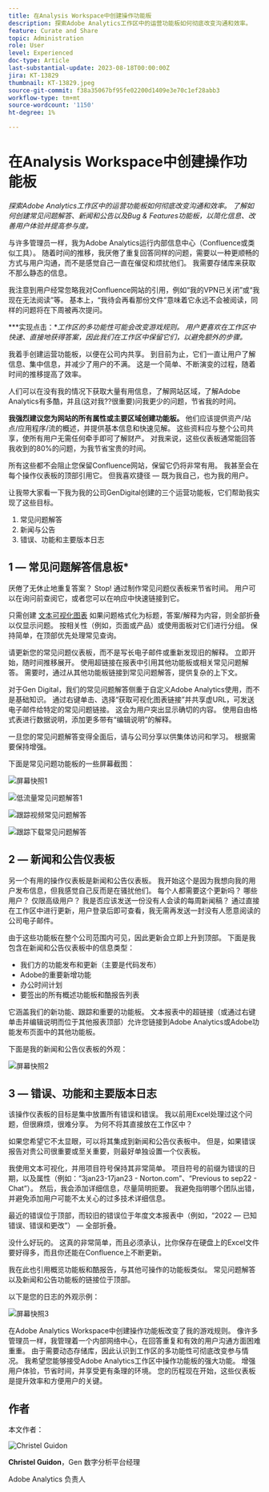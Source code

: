 ```yaml
---
title: 在Analysis Workspace中创建操作功能板
description: 探索Adobe Analytics工作区中的运营功能板如何彻底改变沟通和效率。
feature: Curate and Share
topic: Administration
role: User
level: Experienced
doc-type: Article
last-substantial-update: 2023-08-18T00:00:00Z
jira: KT-13829
thumbnail: KT-13829.jpeg
source-git-commit: f38a35067bf95fe02200d1409e3e70c1ef28abb3
workflow-type: tm+mt
source-wordcount: '1150'
ht-degree: 1%

---
```



# 在Analysis Workspace中创建操作功能板

_探索Adobe Analytics工作区中的运营功能板如何彻底改变沟通和效率。 了解如何创建常见问题解答、新闻和公告以及Bug &amp; Features功能板，以简化信息、改善用户体验并提高参与度。_


与许多管理员一样，我为Adobe Analytics运行内部信息中心（Confluence或类似工具）。 随着时间的推移，我厌倦了重复回答同样的问题，需要以一种更顺畅的方式与用户沟通，而不是感觉自己一直在催促和烦扰他们。 我需要存储库来获取不那么静态的信息。

我注意到用户经常忽略我对Confluence网站的引用，例如“我的VPN已关闭”或“我现在无法阅读”等。 基本上，“我待会再看那份文件”意味着它永远不会被阅读，同样的问题将在下周被再次提问。

***实现点击：**工作区的多功能性可能会改变游戏规则。 用户更喜欢在工作区中快速、直接地获得答案，因此我们在工作区中保留它们，以避免额外的步骤。*

我着手创建运营功能板，以便在公司内共享。 到目前为止，它们一直让用户了解信息、集中信息，并减少了用户的不满。 这是一个简单、不断演变的过程，随着时间的推移提高了效率。

人们可以在没有我的情况下获取大量有用信息，了解网站区域，了解Adobe Analytics有多酷，并且(这对我??很重要)问我更少的问题，节省我的时间。

**我强烈建议您为网站的所有属性或主要区域创建功能板。** 他们应该提供资产/站点/应用程序/流的概述，并提供基本信息和快速见解。 这些资料应与整个公司共享，使所有用户无需任何牵手即可了解财产。 对我来说，这些仪表板通常能回答我收到的80%的问题，为我节省宝贵的时间。

所有这些都不会阻止您保留Confluence网站，保留它仍将非常有用。 我甚至会在每个操作仪表板的顶部引用它。 但我喜欢捷径 — 既为我自己，也为我的用户。

让我带大家看一下我为我的公司GenDigital创建的三个运营功能板，它们帮助我实现了这些目标。

1. 常见问题解答
1. 新闻与公告
1. 错误、功能和主要版本日志


## 1 — 常见问题解答信息板*

厌倦了无休止地重复答案？ Stop! 通过制作常见问题仪表板来节省时间。 用户可以在询问前查阅它，或者您可以在响应中快速链接到它。

只需创建 [文本可视化图表](https://experienceleague.adobe.com/docs/analytics/analyze/analysis-workspace/visualizations/text.html) 如果问题格式化为标题，答案/解释为内容，则全部折叠以仅显示问题。 按相关性（例如，页面或产品）或使用面板对它们进行分组。 保持简单，在顶部优先处理常见查询。

请更新您的常见问题仪表板，而不是写长电子邮件或重新发现旧的解释。 立即开始，随时间推移展开。 使用超链接在报表中引用其他功能板或相关常见问题解答。 需要时，通过从其他功能板链接到常见问题解答，提供复杂的上下文。

对于Gen Digital，我们的常见问题解答侧重于自定义Adobe Analytics使用，而不是基础知识。 通过右键单击、选择“获取可视化图表链接”并共享虚URL，可发送电子邮件给特定的常见问题链接。 这会为用户突出显示确切的内容。 使用自由格式表进行数据说明，添加更多带有“编辑说明”的解释。

一旦您的常见问题解答变得全面后，请与公司分享以供集体访问和学习。 根据需要保持增强。

下面是常见问题功能板的一些屏幕截图：

![屏幕快照1](assets/screenshot-1.png)

![低流量常见问题解答1](assets/low-traffic-faq.png)

![跟踪视频常见问题解答](assets/track-video-faq.png)

![跟踪下载常见问题解答](assets/track-downloads-faq.png)

## 2 — 新闻和公告仪表板

另一个有用的操作仪表板是新闻和公告仪表板。 我开始这个是因为我想向我的用户发布信息，但我感觉自己反而是在骚扰他们。 每个人都需要这个更新吗？ 哪些用户？ 仅限高级用户？ 我是否应该发送一份没有人会读的每周新闻稿？ 通过直接在工作区中进行更新，用户登录后即可查看，我无需再发送一封没有人愿意阅读的公司电子邮件。

由于这些功能板在整个公司范围内可见，因此更新会立即上升到顶部。 下面是我包含在新闻和公告仪表板中的信息类型：

- 我们方的功能发布和更新（主要是代码发布）
- Adobe的重要新增功能
- 办公时间计划
- 要签出的所有概述功能板和酷报告列表

它涵盖我们的新功能、跟踪和重要的功能板。 文本报表中的超链接（或通过右键单击并编辑说明而位于其他报表顶部）允许您链接到Adobe Analytics或Adobe功能发布页面中的其他功能板。

下面是我的新闻和公告仪表板的外观：

![屏幕快照2](assets/screenshot-2.png)

## 3 — 错误、功能和主要版本日志

该操作仪表板的目标是集中放置所有错误和错误。 我以前用Excel处理过这个问题，但很麻烦，很难分享。 为何不将其直接放在工作区中？

如果您希望它不太显眼，可以将其集成到新闻和公告仪表板中。 但是，如果错误报告对贵公司很重要或至关重要，则最好单独设置一个仪表板。

我使用文本可视化，并用项目符号保持其非常简单。 项目符号的前缀为错误的日期，以及属性（例如：“3jan23-17jan23 - Norton.com”、“Previous to sep22 - Chat”）。 然后，我会添加详细信息，尽量简明扼要。 我避免指明哪个团队出错，并避免添加用户可能不太关心的过多技术详细信息。

最近的错误位于顶部，而较旧的错误位于年度文本报表中（例如，“2022 — 已知错误、错误和更改”） — 全部折叠。

没什么好玩的。 这真的非常简单，而且必须承认，比你保存在硬盘上的Excel文件要好得多，而且你还能在Confluence上不断更新。

我在此也引用概览功能板和酷报告，与其他可操作的功能板类似。 常见问题解答以及新闻和公告功能板的链接位于顶部。

以下是您的日志的外观示例：

![屏幕快照3](assets/screenshot-3.png)

在Adobe Analytics Workspace中创建操作功能板改变了我的游戏规则。 像许多管理员一样，我管理着一个内部网络中心，在回答重复和有效的用户沟通方面困难重重。 由于需要动态存储库，因此认识到工作区的多功能性可彻底改变参与情况。 我希望您能够接受Adobe Analytics工作区中操作功能板的强大功能。 增强用户体验，节省时间，并享受更有条理的环境。 您的历程现在开始，这些仪表板是提升效率和方便用户的关键。

## 作者

本文作者：

![Christel Guidon](assets/Christel-Headshot-150.png)

**Christel Guidon**，Gen 数字分析平台经理

Adobe Analytics 负责人